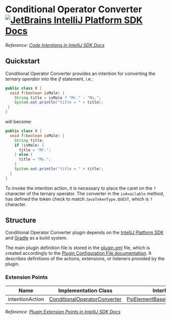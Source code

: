 # Conditional Operator Converter [![JetBrains IntelliJ Platform SDK Docs](https://jb.gg/badges/docs.svg)][docs]
*Reference: [Code Intentions in IntelliJ SDK Docs][docs:conditional_operator_intention]*

## Quickstart

Conditional Operator Converter provides an intention for converting the *ternary operator*
into the *if* statement, i.e.:

```java
public class X {
  void f(boolean isMale) {
    String title = isMale ? "Mr." : "Ms.";
    System.out.println("title = " + title);
 }
}
```

will become:

```java
public class X {
  void f(boolean isMale) {
    String title;
    if (isMale) {
      title = "Mr.";
    } else {
      title = "Ms.";
    }
    System.out.println("title = " + title);
  }
}
```

To invoke the intention action, it is necessary to place the caret on the `?` character of the ternary operator.
The converter in the `isAvailable` method, has defined the token check to match `JavaTokenType.QUEST`, which is `?`
character. 

## Structure

Conditional Operator Converter
plugin depends on the [IntelliJ Platform SDK][docs] and [Gradle][docs:gradle] as a build system.

The main plugin definition file is stored in the [plugin.xml][file:plugin.xml] file, which is created accordingly
to the [Plugin Configuration File documentation][docs:plugin.xml]. It describes definitions of the actions, extensions,
or listeners provided by the plugin.

### Extension Points

| Name            | Implementation Class                                              | Interface                                                          |
| --------------- | ----------------------------------------------------------------- | ------------------------------------------------------------------ |
| intentionAction | [ConditionalOperatorConverter][file:ConditionalOperatorConverter] | [PsiElementBaseIntentionAction][sdk:PsiElementBaseIntentionAction] |

*Reference: [Plugin Extension Points in IntelliJ SDK Docs][docs:ep]*


[docs]: http://www.jetbrains.org/intellij/sdk/docs
[docs:conditional_operator_intention]: https://www.jetbrains.org/intellij/sdk/docs/tutorials/code_intentions.html
[docs:ep]: https://www.jetbrains.org/intellij/sdk/docs/basics/plugin_structure/plugin_extension_points.html
[docs:gradle]: https://www.jetbrains.org/intellij/sdk/docs/tutorials/build_system.html
[docs:plugin.xml]: https://www.jetbrains.org/intellij/sdk/docs/basics/plugin_structure/plugin_configuration_file.html

[file:ConditionalOperatorConverter]: ./src/main/java/org/intellij/sdk/intention/ConditionalOperatorConverter.java
[file:plugin.xml]: ./src/main/resources/META-INF/plugin.xml

[sdk:PsiElementBaseIntentionAction]: https://github.com/JetBrains/intellij-community/blob/master/platform/lang-api/src/com/intellij/codeInsight/intention/PsiElementBaseIntentionAction.java
